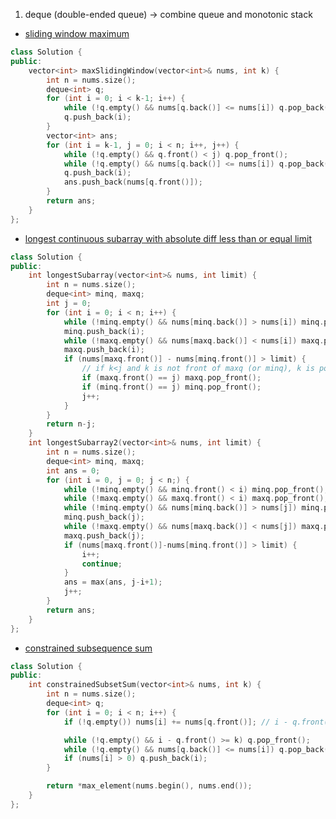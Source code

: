 1. deque (double-ended queue) -> combine queue and monotonic stack
- [sliding window maximum](https://leetcode.com/problems/sliding-window-maximum/)
```cpp
class Solution {
public:
    vector<int> maxSlidingWindow(vector<int>& nums, int k) {
        int n = nums.size();
        deque<int> q;
        for (int i = 0; i < k-1; i++) {
            while (!q.empty() && nums[q.back()] <= nums[i]) q.pop_back();
            q.push_back(i);
        }
        vector<int> ans;
        for (int i = k-1, j = 0; i < n; i++, j++) {
            while (!q.empty() && q.front() < j) q.pop_front();
            while (!q.empty() && nums[q.back()] <= nums[i]) q.pop_back();
            q.push_back(i);
            ans.push_back(nums[q.front()]);
        }
        return ans;
    }
};
```
- [longest continuous subarray with absolute diff less than or equal limit](https://leetcode.com/problems/longest-continuous-subarray-with-absolute-diff-less-than-or-equal-to-limit/description/)
```cpp
class Solution {
public:
    int longestSubarray(vector<int>& nums, int limit) {
        int n = nums.size();
        deque<int> minq, maxq;
        int j = 0;
        for (int i = 0; i < n; i++) {
            while (!minq.empty() && nums[minq.back()] > nums[i]) minq.pop_back();
            minq.push_back(i);
            while (!maxq.empty() && nums[maxq.back()] < nums[i]) maxq.pop_back();
            maxq.push_back(i);
            if (nums[maxq.front()] - nums[minq.front()] > limit) {
		        // if k<j and k is not front of maxq (or minq), k is popped before
                if (maxq.front() == j) maxq.pop_front();
                if (minq.front() == j) minq.pop_front();
                j++;
            }
        }
        return n-j;
    }
	int longestSubarray2(vector<int>& nums, int limit) {
		int n = nums.size();
        deque<int> minq, maxq;
        int ans = 0;
        for (int i = 0, j = 0; j < n;) {
            while (!minq.empty() && minq.front() < i) minq.pop_front();
            while (!maxq.empty() && maxq.front() < i) maxq.pop_front();
            while (!minq.empty() && nums[minq.back()] > nums[j]) minq.pop_back();
            minq.push_back(j);
            while (!maxq.empty() && nums[maxq.back()] < nums[j]) maxq.pop_back();
            maxq.push_back(j);
            if (nums[maxq.front()]-nums[minq.front()] > limit) {
                i++;
                continue;
            }
            ans = max(ans, j-i+1);
            j++;
        }
        return ans;
	}
};
```
- [constrained subsequence sum](https://leetcode.com/problems/constrained-subsequence-sum/)
```cpp
class Solution {
public:
    int constrainedSubsetSum(vector<int>& nums, int k) {
        int n = nums.size();
        deque<int> q;
        for (int i = 0; i < n; i++) {
            if (!q.empty()) nums[i] += nums[q.front()]; // i - q.front() <= k

            while (!q.empty() && i - q.front() >= k) q.pop_front();
            while (!q.empty() && nums[q.back()] <= nums[i]) q.pop_back();
            if (nums[i] > 0) q.push_back(i);
        }

        return *max_element(nums.begin(), nums.end());
    }
};
```